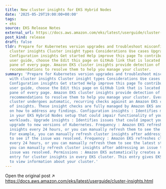 ```yaml
---
title: New cluster insights for EKS Hybrid Nodes
date: '2025-05-29T19:00:00+00:00'
tags:
- eks
source: EKS Release Notes
external_url: https://docs.aws.amazon.com/eks/latest/userguide/cluster-insights.html
post_kind: release
draft: false
tldr: Prepare for Kubernetes version upgrades and troubleshoot misconfigurations with
  cluster insights Cluster insight types Considerations Use cases Upgrade insights
  Configuration insights Get started Help improve this page To contribute to this
  user guide, choose the Edit this page on GitHub link that is located in the right
  pane of every page. Amazon EKS cluster insights provide detection of issues and
  recommendations to resolve them to help you manage your cluster.
summary: 'Prepare for Kubernetes version upgrades and troubleshoot misconfigurations
  with cluster insights Cluster insight types Considerations Use cases Upgrade insights
  Configuration insights Get started Help improve this page To contribute to this
  user guide, choose the Edit this page on GitHub link that is located in the right
  pane of every page. Amazon EKS cluster insights provide detection of issues and
  recommendations to resolve them to help you manage your cluster. Every Amazon EKS
  cluster undergoes automatic, recurring checks against an Amazon EKS curated list
  of insights. These insight checks are fully managed by Amazon EKS and offer recommendations
  on how to address any findings. Configuration insights : Identifies misconfigurations
  in your EKS Hybrid Nodes setup that could impair functionality of your cluster or
  workloads. Upgrade insights : Identifies issues that could impact your ability to
  upgrade to new versions of Kubernetes. Frequency : Amazon EKS refreshes cluster
  insights every 24 hours, or you can manually refresh them to see the latest status.
  For example, you can manually refresh cluster insights after addressing an issue
  to see if the issue was resolved. Frequency : Amazon EKS refreshes cluster insights
  every 24 hours, or you can manually refresh them to see the latest status. For example,
  you can manually refresh cluster insights after addressing an issue to see if the
  issue was resolved. Permissions : Amazon EKS automatically creates a cluster access
  entry for cluster insights in every EKS cluster. This entry gives EKS permission
  to view information about your cluster.'
---
```

Open the original post ↗ https://docs.aws.amazon.com/eks/latest/userguide/cluster-insights.html
